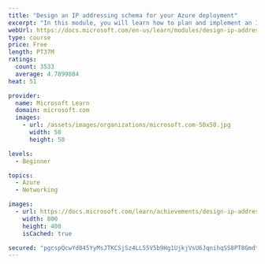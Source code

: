 ```yaml
---
title: "Design an IP addressing schema for your Azure deployment"
excerpt: "In this module, you will learn how to plan and implement an IP addressing scheme for virtual networks and virtual machines in Azure."
webUrl: https://docs.microsoft.com/en-us/learn/modules/design-ip-addressing-for-azure/
type: course
price: Free
length: PT37M
ratings:
  count: 3533
  average: 4.7899804
heat: 51

provider:
  name: Microsoft Learn
  domain: microsoft.com
  images:
    - url: /assets/images/organizations/microsoft.com-50x50.jpg
      width: 50
      height: 50

levels:
  - Beginner

topics:
  - Azure
  - Networking

images:
  - url: https://docs.microsoft.com/learn/achievements/design-ip-addressing-for-azure-social.png
    width: 800
    height: 400
    isCached: true

secured: "pgcspQcwYd045YyMsJTKCSjSz4LL55V5b9Hg1UjkjVsU6JqnihqSS8PT8Gmdtxs53S6YF7vyXj60afwTZ6tjoUECuutjE6qJlVG/rabqBLUBwLwfxqqixV7w05pYriUDd+keRe2Y0c9dl6yCmdNs1GgJFHNl7QPuswwyIgIMvf6xgDKqqwkJZSBt2ksNgdU3mmpfaIJ8sBeMuVJzNE5EivMvVskuX8Z0KWJEpoGwkN9mTyw7rGTC8UFOZz5eFDuioBGR3Hv4QMERAnxs/n6cyuqjD7o20KXaAAdyOwnzRMOuVJ8q0Za9a38xnokZJW5caAvCYwAZFV+FBLOqzy3cR3OyelGnraniQMc0XQo6lp8AIPsLPeSHqiwXhprmmuN0XFrKNp+YCdCAkHDOQD53AGRavmOdKVrLxguhe+cfwGs=;px3R0HhGFvISCfVfEtsz8Q=="
---
```


